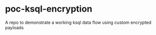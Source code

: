 # poc-ksql-encryption
A repo to demonstrate a working ksql data flow using custom encrypted payloads

